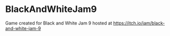 # BlackAndWhiteJam9
Game created for Black and White Jam 9 hosted at https://itch.io/jam/black-and-white-jam-9